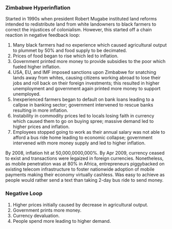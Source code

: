 ### Zimbabwe Hyperinflation

Started in 1990s when president Robert Mugabe instituted land reforms intended to redistribute land from white landowners to black farmers to correct the injustices of colonialism. However, this started off a chain reaction in negative feedback loop:

1. Many black farmers had no experience which caused agricultural output to plummet by 50% and food supply to be decimated.
2. Prices of food began to rise which led to inflation.
3. Government printed more money to provide subsidies to the poor which fueled higher inflation.
4. USA, EU, and IMF imposed sanctions upon Zimbabwe for snatching lands away from whites, causing citizens working abroad to lose their jobs and roll back on their foreign investments; this resulted in higher unemployment and government again printed more money to support unemployed.
5. Inexperienced farmers began to default on bank loans leading to a callpse in banking sector; government intervened to rescue banks resulting in more inflation.
6. Instability in commodity prices led to locals losing faith in currency which caused them to go on buying spree; massive demand led to higher prices and inflation.
7. Employees stopped going to work as their annual salary was not able to afford a bus ride home leading to economic collapse; government intervened with more money supply and led to higher inflation.

By 2008, inflation hit at 50,000,0000,000%. By Apr 2009, currency ceased to exist and transactions were legaized in foreign currencies. Nonetheless, as mobile penetration was at 80% in Africa, entrepreneurs piggybacked on existing telecom infrastructure to foster nationwide adoption of mobile payments making their economy virtually cashless. Was easy to achieve as people would rather send a text than taking 2-day bus ride to send money.

### Negative Loop

1. Higher prices initially caused by decrease in agricultural output.
2. Government prints more money.
3. Currency devaluation.
4. People spend more leading to higher demand.

